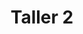 ---
tag: tipus

title: 'Taller 2'

contingut: 'Blablablablbalabalbalablablab babalalablabal balablabla balablab'

image: 'pf-1.jpg'

---